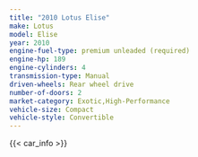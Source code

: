 ```yaml
---
title: "2010 Lotus Elise"
make: Lotus
model: Elise
year: 2010
engine-fuel-type: premium unleaded (required)
engine-hp: 189
engine-cylinders: 4
transmission-type: Manual
driven-wheels: Rear wheel drive
number-of-doors: 2
market-category: Exotic,High-Performance
vehicle-size: Compact
vehicle-style: Convertible
---
```


{{< car_info >}}
